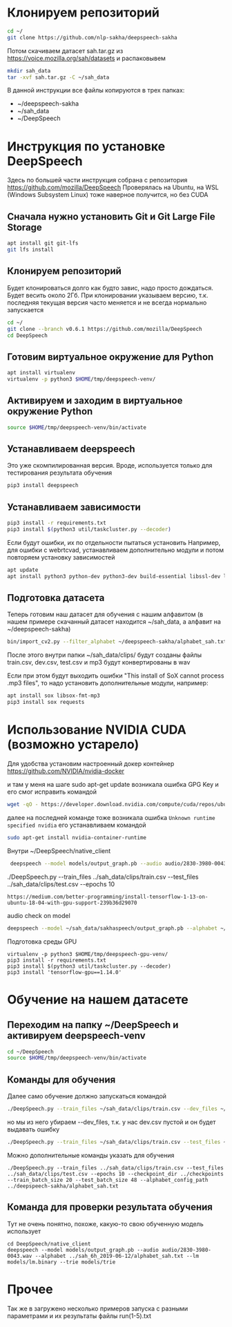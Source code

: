 Клонируем репозиторий
=======================

```bash
cd ~/
git clone https://github.com/nlp-sakha/deepspeech-sakha
```

Потом скачиваем датасет sah.tar.gz из https://voice.mozilla.org/sah/datasets
и распаковывем

```bash
mkdir sah_data
tar -xvf sah.tar.gz -C ~/sah_data
```

В данной инструкции все файлы копируются в трех папках:
 - ~/deepspeech-sakha
 - ~/sah_data
 - ~/DeepSpeech
  

Инструкция по установке DeepSpeech
=======================

Здесь по большей части инструкция собрана с репозитория https://github.com/mozilla/DeepSpeech
Проверялась на Ubuntu, 
на WSL (Windows Subsystem Linux) тоже наверное получится, но без CUDA

## Сначала нужно установить Git и Git Large File Storage

```bash
apt install git git-lfs
git lfs install
```

## Клонируем репозиторий

Будет клонироваться долго как будто завис, надо просто дождаться. Будет весить около 2Гб.
При клонировании указываем версию, т.к. последняя текущая версия часто меняется и не всегда нормально запускается
```bash
cd ~/
git clone --branch v0.6.1 https://github.com/mozilla/DeepSpeech
cd DeepSpeech
```

## Готовим виртуальное окружение для Python

```bash
apt install virtualenv
virtualenv -p python3 $HOME/tmp/deepspeech-venv/
```

## Активируем и заходим в виртуальное окружение Python

```bash
source $HOME/tmp/deepspeech-venv/bin/activate
```

## Устанавливаем deepspeech
Это уже скомпилированная версия. Вроде, используется только для тестирования результата обучения

```bash
pip3 install deepspeech
```

## Устанавливаем зависимости
```bash
pip3 install -r requirements.txt
pip3 install $(python3 util/taskcluster.py --decoder)
```

Если будут ошибки, их по отдельности пытаться установить
Например, для ошибки с webrtcvad, устанавливаем дополнительно модули и потом повторяем установку зависимостей

```bash
apt update
apt install python3 python-dev python3-dev build-essential libssl-dev libffi-dev libxml2-dev libxslt1-dev zlib1g-dev python-pip
```

## Подготовка датасета

Теперь готовим наш датасет для обучения с нашим алфавитом (в нашем примере скачанный датасет находится ~/sah_data, а алфавит на ~/deepspeech-sakha)
```bash
bin/import_cv2.py --filter_alphabet ~/deepspeech-sakha/alphabet_sah.txt ~/sah_data/
```

После этого внутри папки ~/sah_data/clips/ будут созданы файлы train.csv, dev.csv, test.csv и mp3 будут конвертированы в wav

Если при этом будут выходить ошибки "This install of SoX cannot process .mp3 files", то надо установить дополнительные модули, например:

```bash
apt install sox libsox-fmt-mp3
pip3 install sox requests
```


Использование NVIDIA CUDA (возможно устарело)
=======================

Для удобства установим настроенный докер контейнер https://github.com/NVIDIA/nvidia-docker

и там у меня на шаге sudo apt-get update возникала ошибка GPG Key и его смог исправить командой
```bash
wget -qO - https://developer.download.nvidia.com/compute/cuda/repos/ubuntu1604/x86_64/7fa2af80.pub | sudo apt-key add -
```
далее на последней команде тоже возникала ошибка `Unknown runtime specified nvidia`
его устанавливаем командой
```bash
sudo apt-get install nvidia-container-runtime
```

Внутри ~/DeepSpeech/native_client
```bash
 deepspeech --model models/output_graph.pb --audio audio/2830-3980-0043.wav --alphabet models/alphabet.txt --lm models/lm.binary --trie models/trie
 ```
./DeepSpeech.py --train_files ../sah_data/clips/train.csv --test_files ../sah_data/clips/test.csv --epochs 10


```cuda install
https://medium.com/better-programming/install-tensorflow-1-13-on-ubuntu-18-04-with-gpu-support-239b36d29070

```
audio check on model
```bash
deepspeech --model ~/sah_data/sakhaspeech/output_graph.pb --alphabet ~/sah_data/sakhaspeech/alphabet_sah.txt --lm data/lm/lm.binary --trie models/trie --audio ~/sah_data/sakhaspeech/test.wav
```

Подготовка среды GPU

```
virtualenv -p python3 $HOME/tmp/deepspeech-gpu-venv/
pip3 install -r requirements.txt
pip3 install $(python3 util/taskcluster.py --decoder)
pip3 install 'tensorflow-gpu==1.14.0'
```

Обучение на нашем датасете
=======================

## Переходим на папку ~/DeepSpeech и активируем deepspeech-venv

```bash
cd ~/DeepSpeech
source $HOME/tmp/deepspeech-venv/bin/activate
```

## Команды для обучения

Далее само обучение должно запускаться командой
```bash
./DeepSpeech.py --train_files ~/sah_data/clips/train.csv --dev_files ~/sah_data/clips/dev.csv --test_files ~/sah_data/clips/test.csv
```

но мы из него убираем --dev_files, т.к. у нас dev.csv пустой и он будет выдавать ошибку

```bash
./DeepSpeech.py --train_files ~/sah_data/clips/train.csv --test_files ~/sah_data/clips/test.csv
```

Можно дополнительные команды указать для обучения

```
./DeepSpeech.py --train_files ../sah_data/clips/train.csv --test_files ../sah_data/clips/test.csv --epochs 10 --checkpoint_dir ../checkpoints --train_batch_size 20 --test_batch_size 48 --alphabet_config_path ../deepspeech-sakha/alphabet_sah.txt
```

## Команда для проверки результата обучения

Тут не очень понятно, похоже, какую-то свою обученную модель использует

```
cd DeepSpeech/native_client
deepspeech --model models/output_graph.pb --audio audio/2830-3980-0043.wav --alphabet ../sah_6h_2019-06-12/alphabet_sah.txt --lm models/lm.binary --trie models/trie
```

Прочее
=======================

Так же в загружено несколько примеров запуска с разными параметрами и их результаты файлы run(1-5).txt

